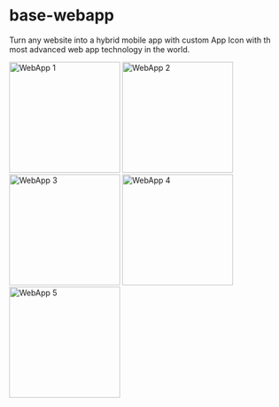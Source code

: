 # base-webapp
Turn any website into a hybrid mobile app with custom App Icon with th  most advanced web app technology in the world.

<img src="https://base.basepages.com/3rdparty/webapp/webapp-1.png" alt="WebApp 1" width="200"/>
<img src="https://base.basepages.com/3rdparty/webapp/webapp-2.png" alt="WebApp 2" width="200"/>
<img src="https://base.basepages.com/3rdparty/webapp/webapp-3.png" alt="WebApp 3" width="200"/>
<img src="https://base.basepages.com/3rdparty/webapp/webapp-4.png" alt="WebApp 4" width="200"/>
<img src="https://base.basepages.com/3rdparty/webapp/webapp-5.png" alt="WebApp 5" width="200"/>
